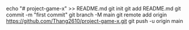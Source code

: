 echo "# project-game-x" >> README.md
git init
git add README.md
git commit -m "first commit"
git branch -M main
git remote add origin https://github.com/Thang2610/project-game-x.git
git push -u origin main
